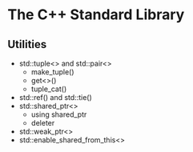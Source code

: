# The C++ Standard Library

## Utilities

* std::tuple<> and std::pair<>
  * make_tuple()
  * get<>()
  * tuple_cat()
* std::ref() and std::tie()
* std::shared_ptr<>
  * using shared_ptr
  * deleter
* std::weak_ptr<>
* std::enable_shared_from_this<>
